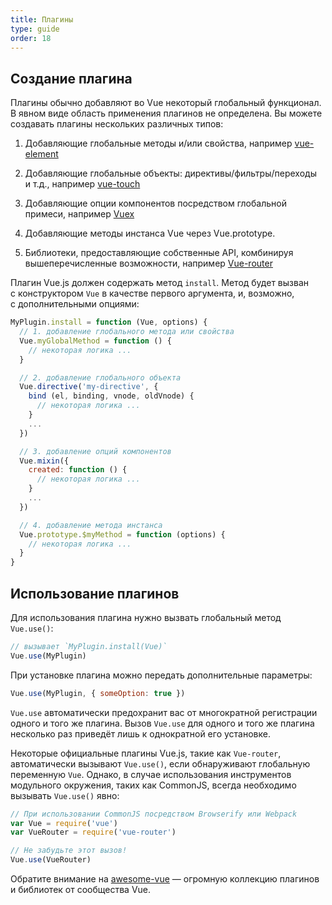 ```yaml
---
title: Плагины
type: guide
order: 18
---
```


## Создание плагина

Плагины обычно добавляют во&nbsp;Vue некоторый глобальный функционал. В&nbsp;явном виде область применения плагинов не&nbsp;определена. Вы&nbsp;можете создавать плагины нескольких различных типов:

1. Добавляющие глобальные методы и/или свойства, например [vue-element](https://github.com/vuejs/vue-element)

2. Добавляющие глобальные объекты: директивы/фильтры/переходы и&nbsp;т.д., например [vue-touch](https://github.com/vuejs/vue-touch)

3. Добавляющие опции компонентов посредством глобальной примеси, например [Vuex](https://github.com/vuejs/vuex)

4. Добавляющие методы инстанса Vue через Vue.prototype.

5. Библиотеки, предоставляющие собственные API, комбинируя вышеперечисленные возможности, например [Vue-router](https://github.com/vuejs/vue-router)

Плагин Vue.js должен содержать метод `install`. Метод будет вызван с&nbsp;конструктором `Vue` в&nbsp;качестве первого аргумента, и, возможно, с&nbsp;дополнительными опциями:

``` js
MyPlugin.install = function (Vue, options) {
  // 1. добавление глобального метода или свойства
  Vue.myGlobalMethod = function () {
    // некоторая логика ...
  }

  // 2. добавление глобального объекта
  Vue.directive('my-directive', {
    bind (el, binding, vnode, oldVnode) {
      // некоторая логика ...
    }
    ...
  })

  // 3. добавление опций компонентов
  Vue.mixin({
    created: function () {
      // некоторая логика ...
    }
    ...
  })

  // 4. добавление метода инстанса
  Vue.prototype.$myMethod = function (options) {
    // некоторая логика ...
  }
}
```

## Использование плагинов

Для использования плагина нужно вызвать глобальный метод `Vue.use()`:

``` js
// вызывает `MyPlugin.install(Vue)`
Vue.use(MyPlugin)
```

При установке плагина можно передать дополнительные параметры:

``` js
Vue.use(MyPlugin, { someOption: true })
```

`Vue.use` автоматически предохранит вас от&nbsp;многократной регистрации одного и&nbsp;того&nbsp;же плагина. Вызов `Vue.use` для одного и&nbsp;того&nbsp;же плагина несколько раз приведёт лишь к&nbsp;однократной его установке.

Некоторые официальные плагины Vue.js, такие как `Vue-router`, автоматически вызывают `Vue.use()`, если обнаруживают глобальную переменную `Vue`. Однако, в&nbsp;случае использования инструментов модульного окружения, таких как CommonJS, всегда необходимо вызывать `Vue.use()` явно:

``` js
// При использовании CommonJS посредством Browserify или Webpack
var Vue = require('vue')
var VueRouter = require('vue-router')

// Не забудьте этот вызов!
Vue.use(VueRouter)
```

Обратите внимание на&nbsp;[awesome-vue](https://github.com/vuejs/awesome-vue#libraries&mdash;plugins)&nbsp;&mdash; огромную коллекцию плагинов и&nbsp;библиотек от&nbsp;сообщества Vue.
